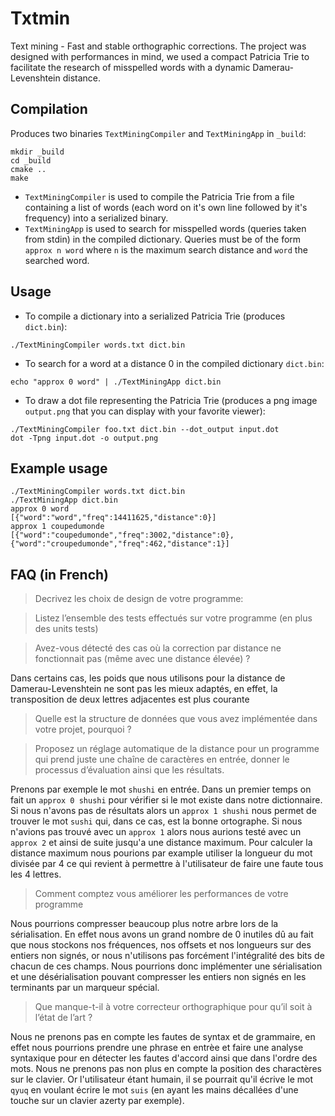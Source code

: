 # Txtmin
Text mining - Fast and stable orthographic corrections.
The project was designed with performances in mind, we used a compact Patricia Trie to facilitate the research of misspelled words with a dynamic Damerau-Levenshtein distance.

## Compilation
Produces two binaries `TextMiningCompiler` and `TextMiningApp` in `_build`:
```
mkdir _build
cd _build
cmake ..
make
```

* `TextMiningCompiler` is used to compile the Patricia Trie from a file containing a list of words (each word on it's own line followed by it's frequency) into a serialized binary.
* `TextMiningApp` is used to search for misspelled words (queries taken from stdin) in the compiled dictionary. Queries must be of the form `approx n word` where `n` is the maximum search distance and `word` the searched word.

## Usage
* To compile a dictionary into a serialized Patricia Trie (produces `dict.bin`):
```
./TextMiningCompiler words.txt dict.bin
```

* To search for a word at a distance 0 in the compiled dictionary `dict.bin`:
```
echo "approx 0 word" | ./TextMiningApp dict.bin
```

* To draw a dot file representing the Patricia Trie (produces a png image `output.png` that you can display with your favorite viewer):
```
./TextMiningCompiler foo.txt dict.bin --dot_output input.dot
dot -Tpng input.dot -o output.png
```

## Example usage
```
./TextMiningCompiler words.txt dict.bin
./TextMiningApp dict.bin
approx 0 word
[{"word":"word","freq":14411625,"distance":0}]
approx 1 coupedumonde
[{"word":"coupedumonde","freq":3002,"distance":0},{"word":"croupedumonde","freq":462,"distance":1}]
```

## FAQ (in French)
> Decrivez les choix de design de votre programme:



> Listez l’ensemble des tests effectués sur votre programme (en plus des units tests)



> Avez-vous détecté des cas où la correction par distance ne fonctionnait pas (même avec une distance élevée) ?

Dans certains cas, les poids que nous utilisons pour la distance de Damerau-Levenshtein ne sont pas les mieux adaptés, en effet, la transposition de deux lettres adjacentes est plus courante

> Quelle est la structure de données que vous avez implémentée dans votre projet, pourquoi ?



> Proposez un réglage automatique de la distance pour un programme qui prend juste une chaîne de caractères en entrée, donner le processus d’évaluation ainsi que les résultats.

Prenons par exemple le mot `shushi` en entrée. Dans un premier temps on fait un `approx 0 shushi` pour vérifier si le mot existe dans notre dictionnaire. Si nous n'avons pas de résultats alors un `approx 1 shushi` nous permet de trouver le mot `sushi` qui, dans ce cas, est la bonne ortographe. Si nous n'avions pas trouvé avec un `approx 1` alors nous aurions testé avec un `approx 2` et ainsi de suite jusqu'a une distance maximum. Pour calculer la distance maximum nous pourions par example utiliser la longueur du mot divisée par 4 ce qui revient à permettre à l'utilisateur de faire une faute tous les 4 lettres.

> Comment comptez vous améliorer les performances de votre programme

Nous pourrions compresser beaucoup plus notre arbre lors de la sérialisation. En effet nous avons un grand nombre de 0 inutiles dû au fait que nous stockons nos fréquences, nos offsets et nos longueurs sur des entiers non signés, or nous n'utilisons pas forcément l'intégralité des bits de chacun de ces champs. Nous pourrions donc implémenter une sérialisation et une désérialisation pouvant compresser les entiers non signés en les terminants par un marqueur spécial.

> Que manque-t-il à votre correcteur orthographique pour qu’il soit à l’état de l’art ?

Nous ne prenons pas en compte les fautes de syntax et de grammaire, en effet nous pourrions prendre une phrase en entrèe et faire une analyse syntaxique pour en détecter les fautes d'accord ainsi que dans l'ordre des mots. Nous ne prenons pas non plus en compte la position des charactères sur le clavier. Or l'utilisateur étant humain, il se pourrait qu'il écrive le mot `qyuq` en voulant écrire le mot `suis` (en ayant les mains décallées d'une touche sur un clavier azerty par exemple).
